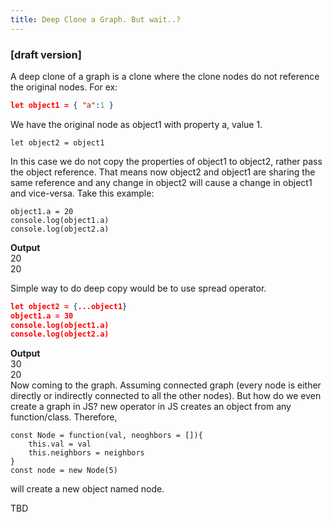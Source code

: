 ```yaml
---
title: Deep Clone a Graph. But wait..?
---
```


### [draft version]

A deep clone of a graph is a clone where the clone nodes do not reference the original nodes. For ex:
```json
let object1 = { "a":1 }
```
We have the original node as object1 with property a, value 1.
```
let object2 = object1
```
In this case we do not copy the properties of object1 to object2, rather pass the object reference. That means now object2 and object1 are sharing the same reference and any change in object2 will cause a change in object1 and vice-versa.
Take this example:
```
object1.a = 20
console.log(object1.a)
console.log(object2.a)
```
**Output**
<br/>
20
<br/>
20
<br/>

Simple way to do deep copy would be to use spread operator.
```json
let object2 = {...object1}
object1.a = 30
console.log(object1.a)
console.log(object2.a)
```
**Output**
<br/>
30
<br/>
20
<br/>
Now coming to the graph. Assuming connected graph (every node is either directly or indirectly connected to all the other nodes).
But how do we even create a graph in JS? new operator in JS creates an object from any function/class. Therefore, 
```
const Node = function(val, neoghbors = []){
    this.val = val
    this.neighbors = neighbors
}
const node = new Node(5)
```
will create a new object named node.

TBD
